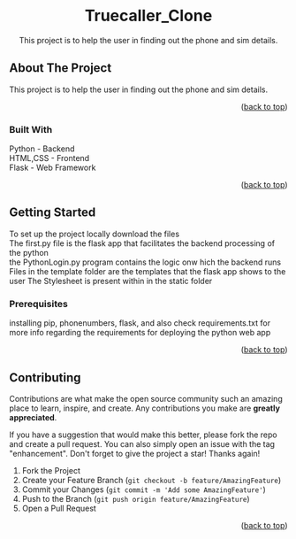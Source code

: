 <!-- Improved compatibility of back to top link: See: https://github.com/othneildrew/Best-README-Template/pull/73 -->
<a name="readme-top"></a>


<!-- PROJECT LOGO -->
<br />
<div align="center">
  <a href="https://github.com/github_username/repo_name"> </a>

<h1 align="center">Truecaller_Clone</h3>

  <p align="center">
    This project is to help the user in finding out the phone and sim details.
    <br />
    
  </p>
</div>




    



<!-- ABOUT THE PROJECT -->
## About The Project

 This project is to help the user in finding out the phone and sim details.
<p align="right">(<a href="#readme-top">back to top</a>)</p>



### Built With

Python - Backend <br>
HTML,CSS - Frontend<br>
Flask - Web Framework<br>

<p align="right">(<a href="#readme-top">back to top</a>)</p>



<!-- GETTING STARTED -->
## Getting Started

To set up the project locally download the files <br>
The first.py file is the flask app that facilitates the backend processing of the python  <br>
the PythonLogin.py program contains the logic onw hich the backend runs
Files in the template folder are the templates that the flask app shows to the user
The Stylesheet is present within in the static folder 

### Prerequisites

installing pip, phonenumbers, flask, and also check requirements.txt for more info regarding the requirements for deploying the python web app


<p align="right">(<a href="#readme-top">back to top</a>)</p>










<!-- CONTRIBUTING -->
## Contributing

Contributions are what make the open source community such an amazing place to learn, inspire, and create. Any contributions you make are **greatly appreciated**.

If you have a suggestion that would make this better, please fork the repo and create a pull request. You can also simply open an issue with the tag "enhancement".
Don't forget to give the project a star! Thanks again!

1. Fork the Project
2. Create your Feature Branch (`git checkout -b feature/AmazingFeature`)
3. Commit your Changes (`git commit -m 'Add some AmazingFeature'`)
4. Push to the Branch (`git push origin feature/AmazingFeature`)
5. Open a Pull Request

<p align="right">(<a href="#readme-top">back to top</a>)</p>





